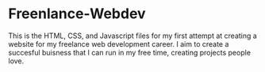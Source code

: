 # Freenlance-Webdev
This is the HTML, CSS, and Javascript files for my first attempt at creating a website for my freelance web development career. I aim to create a succesful buisness that I can run in my free time, creating projects people love.
